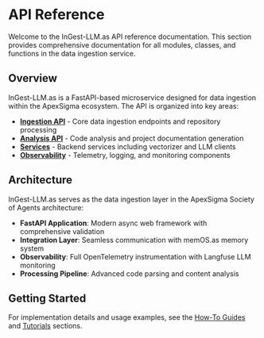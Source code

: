 # API Reference

Welcome to the InGest-LLM.as API reference documentation. This section provides comprehensive documentation for all modules, classes, and functions in the data ingestion service.

## Overview

InGest-LLM.as is a FastAPI-based microservice designed for data ingestion within the ApexSigma ecosystem. The API is organized into key areas:

- **[Ingestion API](ingestion.md)** - Core data ingestion endpoints and repository processing
- **[Analysis API](analysis.md)** - Code analysis and project documentation generation  
- **[Services](services.md)** - Backend services including vectorizer and LLM clients
- **[Observability](observability.md)** - Telemetry, logging, and monitoring components

## Architecture

InGest-LLM.as serves as the data ingestion layer in the ApexSigma Society of Agents architecture:

- **FastAPI Application**: Modern async web framework with comprehensive validation
- **Integration Layer**: Seamless communication with memOS.as memory system
- **Observability**: Full OpenTelemetry instrumentation with Langfuse LLM monitoring
- **Processing Pipeline**: Advanced code parsing and content analysis

## Getting Started

For implementation details and usage examples, see the [How-To Guides](../how-to/index.md) and [Tutorials](../tutorials/index.md) sections.